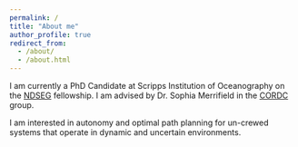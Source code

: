 ```yaml
---
permalink: /
title: "About me"
author_profile: true
redirect_from: 
  - /about/
  - /about.html
---
```


I am currently a PhD Candidate at Scripps Institution of Oceanography on the [NDSEG](https://ndseg.org/) fellowship. I am advised by Dr. Sophia Merrifield in the [CORDC](https://cordc.ucsd.edu/) group.

I am interested in autonomy and optimal path planning for un-crewed systems that operate in dynamic and uncertain environments.
